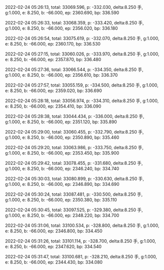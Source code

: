 2022-02-24 05:26:13, total: 33069.596, p: -332.030, delta:8.250 手, g:1.000, e: 8.250, b: -66.000, ep: 2360.690, bp: 336.590

2022-02-24 05:26:33, total: 33068.359, p: -333.420, delta:8.250 手, g:1.000, e: 8.250, b: -66.000, ep: 2356.020, bp: 336.180

2022-02-24 05:26:54, total: 33075.619, p: -332.070, delta:8.250 手, g:1.000, e: 8.250, b: -66.000, ep: 2360.170, bp: 336.530

2022-02-24 05:27:15, total: 33060.026, p: -333.970, delta:8.250 手, g:1.000, e: 8.250, b: -66.000, ep: 2357.870, bp: 336.480

2022-02-24 05:27:36, total: 33066.544, p: -334.350, delta:8.250 手, g:1.000, e: 8.250, b: -66.000, ep: 2356.610, bp: 336.370

2022-02-24 05:27:57, total: 33055.159, p: -334.500, delta:8.250 手, g:1.000, e: 8.250, b: -66.000, ep: 2359.020, bp: 336.690

2022-02-24 05:28:18, total: 33056.974, p: -334.310, delta:8.250 手, g:1.000, e: 8.250, b: -66.000, ep: 2354.410, bp: 336.090

2022-02-24 05:28:38, total: 33044.434, p: -336.000, delta:8.250 手, g:1.000, e: 8.250, b: -66.000, ep: 2351.120, bp: 335.890

2022-02-24 05:29:00, total: 33060.455, p: -332.790, delta:8.250 手, g:1.000, e: 8.250, b: -66.000, ep: 2350.890, bp: 335.460

2022-02-24 05:29:20, total: 33063.986, p: -333.750, delta:8.250 手, g:1.000, e: 8.250, b: -66.000, ep: 2353.450, bp: 335.900

2022-02-24 05:29:42, total: 33078.455, p: -331.680, delta:8.250 手, g:1.000, e: 8.250, b: -66.000, ep: 2346.240, bp: 334.740

2022-02-24 05:30:03, total: 33080.899, p: -330.630, delta:8.250 手, g:1.000, e: 8.250, b: -66.000, ep: 2346.890, bp: 334.690

2022-02-24 05:30:24, total: 33087.481, p: -330.500, delta:8.250 手, g:1.000, e: 8.250, b: -66.000, ep: 2350.380, bp: 335.110

2022-02-24 05:30:45, total: 33097.525, p: -329.380, delta:8.250 手, g:1.000, e: 8.250, b: -66.000, ep: 2348.220, bp: 334.700

2022-02-24 05:31:06, total: 33100.534, p: -328.800, delta:8.250 手, g:1.000, e: 8.250, b: -66.000, ep: 2346.800, bp: 334.450

2022-02-24 05:31:26, total: 33101.114, p: -328.700, delta:8.250 手, g:1.000, e: 8.250, b: -66.000, ep: 2347.620, bp: 334.540

2022-02-24 05:31:47, total: 33100.681, p: -328.210, delta:8.250 手, g:1.000, e: 8.250, b: -66.000, ep: 2344.430, bp: 334.080